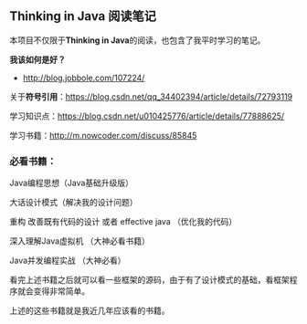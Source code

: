 ## Thinking in Java 阅读笔记

本项目不仅限于**Thinking in Java**的阅读，也包含了我平时学习的笔记。



**我该如何是好？**

- http://blog.jobbole.com/107224/

关于**符号引用**：https://blog.csdn.net/qq_34402394/article/details/72793119

学习知识点：https://blog.csdn.net/u010425776/article/details/77888625/

学习书籍：http://m.nowcoder.com/discuss/85845

### 必看书籍：

Java编程思想（Java基础升级版）

大话设计模式（解决我的设计问题）


重构 改善既有代码的设计 或者 effective java （优化我的代码）

深入理解Java虚拟机 （大神必看书籍）

Java并发编程实战 （大神必看）

看完上述书籍之后就可以看一些框架的源码，由于有了设计模式的基础，看框架程序就会变得非常简单。

上述的这些书籍就是我近几年应该看的书籍。
